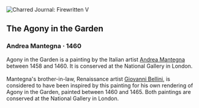 <div class="artwork-of-the-day">
  <div class="container">
    <div class="img-wrapper">
      <img
        src="https://uploads5.wikiart.org/00180/images/andrea-mantegna/the-agony-in-the-garden.jpg!Large.jpg"
        alt="Charred Journal: Firewritten V" />
    </div>
    <div class="artwork-detail">
      <div class="artwork-origin"> 
        <h2 class="artwork-name">The Agony in the Garden</h2>
        <h3 class="artist">
          Andrea Mantegna
                    ·  1460
        </h3>
      </div>
      <p class="description">
        <span class="artwork-description-text ng-binding" ng-bind-html="viewModel.ArtworkOfTheDay.Description | unsafe">Agony in the Garden is a painting by the Italian artist <a target="_blank" href="/en/andrea-mantegna">Andrea Mantegna</a> between 1458 and 1460. It is conserved at the National Gallery in London.
<br>
<br>Mantegna's brother-in-law, Renaissance artist <a target="_blank" href="/en/giovanni-bellini">Giovanni Bellini</a>, is considered to have been inspired by this painting for his own rendering of Agony in the Garden, painted between 1460 and 1465. Both paintings are conserved at the National Gallery in London.</span>
                        <div class="text-shadow-container" ng-show="showShadow" style=""></div>
      </p>
    </div>
  </div>

</div>
